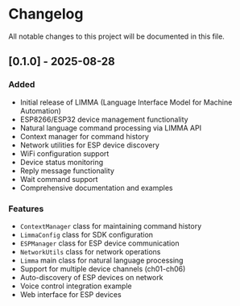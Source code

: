 # Changelog

All notable changes to this project will be documented in this file.

## [0.1.0] - 2025-08-28

### Added
- Initial release of LIMMA (Language Interface Model for Machine Automation)
- ESP8266/ESP32 device management functionality
- Natural language command processing via LIMMA API
- Context manager for command history
- Network utilities for ESP device discovery
- WiFi configuration support
- Device status monitoring
- Reply message functionality
- Wait command support
- Comprehensive documentation and examples

### Features
- `ContextManager` class for maintaining command history
- `LimmaConfig` class for SDK configuration
- `ESPManager` class for ESP device communication
- `NetworkUtils` class for network operations
- `Limma` main class for natural language processing
- Support for multiple device channels (ch01-ch06)
- Auto-discovery of ESP devices on network
- Voice control integration example
- Web interface for ESP devices
